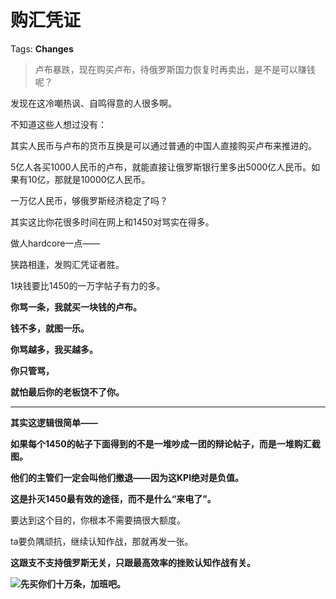 # 购汇凭证

Tags: **Changes**

> 卢布暴跌，现在购买卢布，待俄罗斯国力恢复时再卖出，是不是可以赚钱呢？



发现在这冷嘲热讽、自鸣得意的人很多啊。

  


不知道这些人想过没有：

其实人民币与卢布的货币互换是可以通过普通的中国人直接购买卢布来推进的。

5亿人各买1000人民币的卢布，就能直接让俄罗斯银行里多出5000亿人民币。如果有10亿，那就是10000亿人民币。

一万亿人民币，够俄罗斯经济稳定了吗？

其实这比你花很多时间在网上和1450对骂实在得多。

做人hardcore一点——

狭路相逢，发购汇凭证者胜。

  


1块钱要比1450的一万字帖子有力的多。

**你骂一条，我就买一块钱的卢布。**

**钱不多，就图一乐。**

**你骂越多，我买越多。**

**你只管骂，**

**就怕最后你的老板饶不了你。**



---

**其实这逻辑很简单——**

**如果每个1450的帖子下面得到的不是一堆吵成一团的辩论帖子，而是一堆购汇截图。**

**他们的主管们一定会叫他们撤退——因为这KPI绝对是负值。**

**这是扑灭1450最有效的途径，而不是什么“来电了”。**

要达到这个目的，你根本不需要搞很大额度。

ta要负隅顽抗，继续认知作战，那就再发一张。

**这跟支不支持俄罗斯无关，只跟最高效率的挫败认知作战有关。**

![](https://pic2.zhimg.com/50/v2-4ae679256ec6494da04cf3b52f76aca9_720w.jpg?source=1940ef5c)**先买你们十万条，加班吧。**



